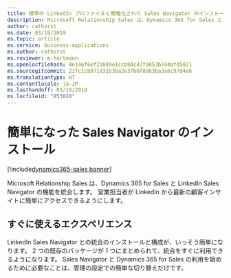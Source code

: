```yaml
---
title: 標準の LinkedIn プロファイルと簡略化された Sales Navigator のインストール
description: Microsoft Relationship Sales は、Dynamics 365 for Sales と LinkedIn Sales Navigator の機能を統合し、営業担当者が最新の顧客インサイトを取得できるようにします。
author: cathorst
ms.date: 03/19/2019
ms.topic: article
ms.service: business-applications
ms.author: cathorst
ms.reviewer: m-hartmann
ms.openlocfilehash: 4e146f6ef21849e1ccb84c47fa853b744afd5021
ms.sourcegitcommit: 21fc1cb971d31b3ba2e37b6f8d63ba3a6c97d4e6
ms.translationtype: HT
ms.contentlocale: ja-JP
ms.lasthandoff: 03/19/2019
ms.locfileid: "853820"
---
```

#  <a name="simplified-sales-navigator-installation"></a>簡単になった Sales Navigator のインストール
[!include[dynamics365-sales banner](../includes/dynamics365-sales.md)]


Microsoft Relationship Sales は、Dynamics 365 for Sales と LinkedIn Sales Navigator の機能を統合します。 営業担当者が LinkedIn から最新の顧客インサイトに簡単にアクセスできるようにします。

## <a name="out-of-box-experience"></a>すぐに使えるエクスペリエンス

LinkedIn Sales Navigator との統合のインストールと構成が、いっそう簡単になります。 2 つの既存のパッケージが 1 つにまとめられて、統合をすぐに利用できるようになります。 Sales Navigator と Dynamics 365 for Sales の利用を始めるために必要なことは、管理の設定での簡単な切り替えだけです。
